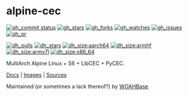 # alpine-cec

[![gh_commit status][201]][151]
[![gh_stars][202]][152]
[![gh_forks][203]][153]
[![gh_watches][204]][154]
[![gh_issues][216]][166]
[![gh_pr][217]][167]

[![dh_pulls][205]][155]
[![dh_stars][206]][156]
[![dh_size:aarch64][208]][158]
[![dh_size:armhf][210]][160]
[![dh_size:armv7l][209]][159]
[![dh_size:x86_64][207]][157]
<!--[![dh_size:i386][211]][161]-->
<!--[![dh_size:loong64][212]][162]-->
<!--[![dh_size:ppc64le][213]][163]-->
<!--[![dh_size:riscv64][214]][164]-->
<!--[![dh_size:s390x][215]][165]-->

MultiArch Alpine Linux + S6 + LibCEC + PyCEC.

[Docs][112] | [Images][155] | [Sources][151]

Maintained (or sometimes a lack thereof?) by [WOAHBase][110].

[110]: https://woahbase.online/
[112]: https://woahbase.online/images/alpine-cec/

[151]: https://github.com/woahbase/alpine-cec
[152]: https://github.com/woahbase/alpine-cec/stargazers
[153]: https://github.com/woahbase/alpine-cec/network/members
[154]: https://github.com/woahbase/alpine-cec/watchers
[155]: https://hub.docker.com/r/woahbase/alpine-cec
[156]: https://hub.docker.com/r/woahbase/alpine-cec
[157]: https://hub.docker.com/r/woahbase/alpine-cec/tags?name=x86_64&ordering=last_updated
[158]: https://hub.docker.com/r/woahbase/alpine-cec/tags?name=aarch64&ordering=last_updated
[159]: https://hub.docker.com/r/woahbase/alpine-cec/tags?name=armv7l&ordering=last_updated
[160]: https://hub.docker.com/r/woahbase/alpine-cec/tags?name=armhf&ordering=last_updated
[161]: https://hub.docker.com/r/woahbase/alpine-cec/tags?name=i386&ordering=last_updated
[162]: https://hub.docker.com/r/woahbase/alpine-cec/tags?name=loong64&ordering=last_updated
[163]: https://hub.docker.com/r/woahbase/alpine-cec/tags?name=ppc64le&ordering=last_updated
[164]: https://hub.docker.com/r/woahbase/alpine-cec/tags?name=riscv64&ordering=last_updated
[165]: https://hub.docker.com/r/woahbase/alpine-cec/tags?name=s390x&ordering=last_updated
[166]: https://github.com/woahbase/alpine-cec/issues
[167]: https://github.com/woahbase/alpine-cec/pulls

[201]: https://img.shields.io/github/last-commit/woahbase/alpine-cec?color=brightgreen&style=flat-square&logo=github
[202]: https://img.shields.io/github/stars/woahbase/alpine-cec?color=brightgreen&style=flat-square&logo=github
[203]: https://img.shields.io/github/forks/woahbase/alpine-cec?color=brightgreen&style=flat-square&logo=github
[204]: https://img.shields.io/github/watchers/woahbase/alpine-cec?color=brightgreen&style=flat-square&logo=github
[205]: https://img.shields.io/docker/pulls/woahbase/alpine-cec?color=brightgreen&style=flat-square&logo=docker&label=pulls
[206]: https://img.shields.io/docker/stars/woahbase/alpine-cec?color=brightgreen&style=flat-square&logo=docker&label=stars
[207]: https://img.shields.io/docker/image-size/woahbase/alpine-cec/x86_64?label=x86_64&color=brightgreen&style=flat-square&logo=docker
[208]: https://img.shields.io/docker/image-size/woahbase/alpine-cec/aarch64?label=aarch64&color=brightgreen&style=flat-square&logo=docker
[209]: https://img.shields.io/docker/image-size/woahbase/alpine-cec/armv7l?label=armv7l&color=brightgreen&style=flat-square&logo=docker
[210]: https://img.shields.io/docker/image-size/woahbase/alpine-cec/armhf?label=armhf&color=brightgreen&style=flat-square&logo=docker
[211]: https://img.shields.io/docker/image-size/woahbase/alpine-cec/i386?label=i386&color=brightgreen&style=flat-square&logo=docker
[212]: https://img.shields.io/docker/image-size/woahbase/alpine-cec/loong64?label=loong64&color=brightgreen&style=flat-square&logo=docker
[213]: https://img.shields.io/docker/image-size/woahbase/alpine-cec/ppc64le?label=ppc64le&color=brightgreen&style=flat-square&logo=docker
[214]: https://img.shields.io/docker/image-size/woahbase/alpine-cec/riscv64?label=riscv64&color=brightgreen&style=flat-square&logo=docker
[215]: https://img.shields.io/docker/image-size/woahbase/alpine-cec/s390x?label=s390x&color=brightgreen&style=flat-square&logo=docker
[216]: https://img.shields.io/github/issues/woahbase/alpine-cec?color=brightgreen&style=flat-square&logo=github
[217]: https://img.shields.io/github/issues-pr/woahbase/alpine-cec?color=brightgreen&style=flat-square&logo=github
